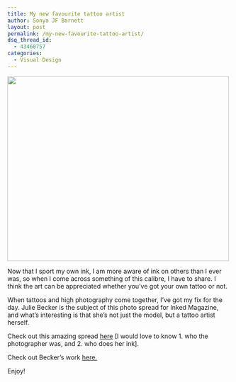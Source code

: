 ```yaml
---
title: My new favourite tattoo artist
author: Sonya JF Barnett
layout: post
permalink: /my-new-favourite-tattoo-artist/
dsq_thread_id:
  - 43460757
categories:
  - Visual Design
---
```

<img class="aligncenter size-medium wp-image-354" title="picture-7" src="http://hypenotic.com/wordpress/wp-content/uploads/2008/11/picture-7.png" alt="" width="500" height="418" />

Now that I sport my own ink, I am more aware of ink on others than I ever was, so when I come across something of this calibre, I have to share. I think the art can be appreciated whether you’ve got your own tattoo or not.

When tattoos and high photography come together, I’ve got my fix for the day. Julie Becker is the subject of this photo spread for Inked Magazine, and what’s interesting is that she’s not just the model, but a tattoo artist herself.

Check out this amazing spread [here][1] [I would love to know 1. who the photographer was, and 2. who does her ink].

Check out Becker’s work [here.][2]

Enjoy!

 [1]: http://www.inkedmag.com/fashion/17/1/
 [2]: http://www.juliebeckerink.com/